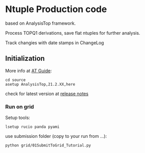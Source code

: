 # Ntuple Production code

based on AnalysisTop framework.

Process TOPQ1 derivations, save flat ntuples for further analysis.

Track changies with date stamps in ChangeLog



## Initialization
More info at [AT Guide](https://twiki.cern.ch/twiki/bin/viewauth/AtlasProtected/TopxAODStartGuideR21#Introduction):
```
cd source
asetup AnalysisTop,21.2.XX,here
```
check for latest version at [release notes](https://twiki.cern.ch/twiki/bin/view/AtlasProtected/AnalysisTop21)


### Run on grid
Setup tools:
``` 
lsetup rucio panda pyami
```

use submission folder (copy to your run from ...):
```
python grid/01SubmitToGrid_Tutorial.py
```